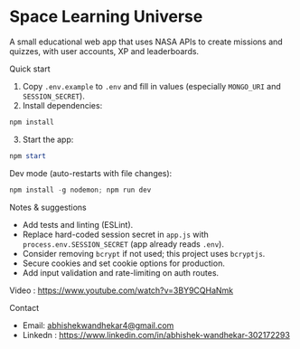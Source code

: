# Space Learning Universe

A small educational web app that uses NASA APIs to create missions and quizzes, with user accounts, XP and leaderboards.

Quick start

1. Copy `.env.example` to `.env` and fill in values (especially `MONGO_URI` and `SESSION_SECRET`).
2. Install dependencies:

```powershell
npm install
```

3. Start the app:

```powershell
npm start
```

Dev mode (auto-restarts with file changes):

```powershell
npm install -g nodemon; npm run dev
```

Notes & suggestions
- Add tests and linting (ESLint).
- Replace hard-coded session secret in `app.js` with `process.env.SESSION_SECRET` (app already reads `.env`).
- Consider removing `bcrypt` if not used; this project uses `bcryptjs`.
- Secure cookies and set cookie options for production.
- Add input validation and rate-limiting on auth routes.


Video : https://www.youtube.com/watch?v=3BY9CQHaNmk

Contact
- Email: abhishekwandhekar4@gmail.com
- Linkedn : https://www.linkedin.com/in/abhishek-wandhekar-302172293
